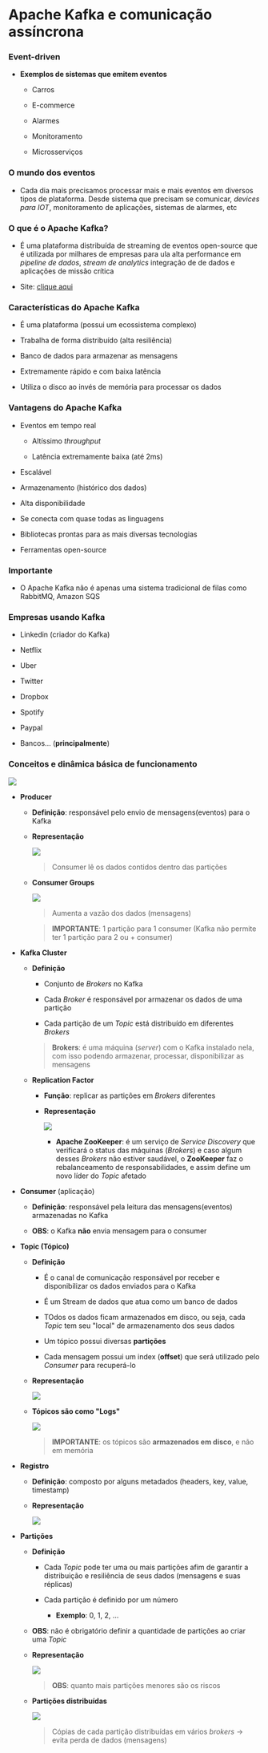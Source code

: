 # Apache Kafka e comunicação assíncrona

### Event-driven

* **Exemplos de sistemas que emitem eventos**

  * Carros

  * E-commerce

  * Alarmes

  * Monitoramento

  * Microsserviços

### O mundo dos eventos

* Cada dia mais precisamos processar mais e mais eventos em diversos tipos de plataforma. Desde sistema que precisam se comunicar, _devices para IOT_, monitoramento de aplicações, sistemas de alarmes, etc

### O que é o Apache Kafka?

* É uma plataforma distribuída de streaming de eventos open-source que é utilizada por milhares de empresas para ula alta performance em _pipeline de dados_, _stream de analytics_ integração de de dados e aplicações de missão crítica

* Site: [clique aqui](https://kafka.apache.org/)

### Características do Apache Kafka

* É uma plataforma (possui um ecossistema complexo)

* Trabalha de forma distribuído (alta resiliência)

* Banco de dados para armazenar as mensagens

* Extremamente rápido e com baixa latência

* Utiliza o disco ao invés de memória para processar os dados

### Vantagens do Apache Kafka

* Eventos em tempo real

  * Altíssimo _throughput_

  * Latência extremamente baixa (até 2ms)

* Escalável

* Armazenamento (histórico dos dados)

* Alta disponibilidade

* Se conecta com quase todas as linguagens

* Bibliotecas prontas para as mais diversas tecnologias

* Ferramentas open-source

### Importante

* O Apache Kafka não é apenas uma sistema tradicional de filas como RabbitMQ, Amazon SQS

### Empresas usando Kafka

* Linkedin (criador do Kafka)

* Netflix

* Uber

* Twitter

* Dropbox

* Spotify

* Paypal
 
* Bancos... (**principalmente**)

### Conceitos e dinâmica básica de funcionamento

![](./assets/representacao-kafka.png)

* **Producer**

  * **Definição**: responsável pelo envio de mensagens(eventos) para o Kafka

  * **Representação**

    ![](./assets/representacao-consumer.png)

    > Consumer lê os dados contidos dentro das partições

  * **Consumer Groups**

    ![](./assets/representacao-consumer-groups.png)

    > Aumenta a vazão dos dados (mensagens)

    > **IMPORTANTE**: 1 partição para 1 consumer (Kafka não permite ter 1 partição para 2 ou + consumer)

* **Kafka Cluster**

  * **Definição**
  
    * Conjunto de *Brokers* no Kafka

    * Cada *Broker* é responsável por armazenar os dados de uma partição

    * Cada partição de um *Topic* está distribuído em diferentes *Brokers*

    > **Brokers**: é uma máquina (*server*) com o Kafka instalado nela, com isso podendo armazenar, processar, disponibilizar as mensagens

  * **Replication Factor**

    * **Função**: replicar as partições em *Brokers* diferentes

    * **Representação**

      ![](./assets/representacao-replication-factor.png)

    
      * **Apache ZooKeeper**: é um serviço de *Service Discovery* que verificará o status das máquinas (*Brokers*) e caso algum desses *Brokers* não estiver saudável, o **ZooKeeper** faz o rebalanceamento de responsabilidades, e assim define um novo líder do *Topic* afetado

* **Consumer** (aplicação)

  * **Definição**: responsável pela leitura das mensagens(eventos) armazenadas no Kafka

  * **OBS**: o Kafka **não** envia mensagem para o consumer

* **Topic (Tópico)** 
  
  * **Definição**
  
    * É o canal de comunicação responsável por receber e disponibilizar os dados enviados para o Kafka

    * É um Stream de dados que atua como um banco de dados

    * TOdos os dados ficam armazenados em disco, ou seja, cada *Topic* tem seu "local" de armazenamento dos seus dados

    * Um tópico possui diversas **partições**

    * Cada mensagem possui um index (**offset**) que será utilizado pelo *Consumer* para recuperá-lo

  * **Representação**

    ![](./assets/representacao-topicos.png)

  * **Tópicos são como "Logs"**

    ![](./assets/exemplo-topicos.png)

    > **IMPORTANTE**: os tópicos são **armazenados em disco**, e não em memória

* **Registro**

  * **Definição**: composto por alguns metadados (headers, key, value, timestamp)

  * **Representação**

    ![](./assets/representacao-registro.png)

* **Partições**

  * **Definição**
  
    * Cada *Topic* pode ter uma ou mais partições afim de garantir a distribuição e resiliência de seus dados (mensagens e suas réplicas)

    * Cada partição é definido por um número

      * **Exemplo**: 0, 1, 2, ...

  * **OBS**: não é obrigatório definir a quantidade de partições ao criar uma *Topic*

  * **Representação**

    ![](./assets/representacao-particao.png)

    > **OBS**: quanto mais partições menores são os riscos

  * **Partições distribuídas**

    ![](./assets/representacao-particoes-distribuidas.png)

    > Cópias de cada partição distribuídas em vários _brokers_ -> evita perda de dados (mensagens)